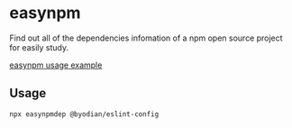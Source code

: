# easynpm

Find out all of the dependencies infomation of a npm open source project for easily study.

[easynpm usage example](https://github.com/byodian/logpic/blob/master/easynpmdep.png?raw=true)

## Usage

```
npx easynpmdep @byodian/eslint-config
```
